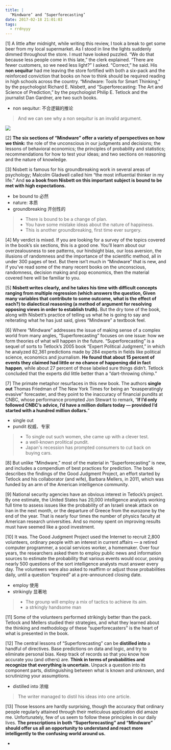 ```yaml
---
title: |
  ‘Mindware’ and ‘Superforecasting’
date: 2017-02-18 21:01:03
tags:
  - rrdnyyy
---
```


[1] A little after midnight, while writing this review, I took a break to get some beer from my local supermarket. As I stood in line the lights suddenly dimmed throughout the store. I must have looked puzzled. “We do that because less people come in this late,” the clerk explained. “There are fewer customers, so we need less light?” I asked. “Correct,” he said. His **non sequitur** had me leaving the store fortified with both a six-pack and the reinforced conviction that books on how to think should be required reading in high schools across the country. “Mindware: Tools for Smart Thinking,” by the psychologist Richard E. Nisbett, and “Superforecasting: The Art and Science of Prediction,” by the psychologist Philip E. Tetlock and the journalist Dan Gardner, are two such books.

- non sequitur:  不合逻辑的推论
> And we can see why a non sequitur is an invalid argument.

![](http://olkbjcb09.bkt.clouddn.com/blog/2017-02-18-131144.jpg)
<!-- more -->

[2] **The six sections of “Mindware” offer a variety of perspectives on how we think:** the role of the unconscious in our judgments and decisions; the lessons of behavioral economics; the principles of probability and statistics; recommendations for how to test your ideas; and two sections on reasoning and the nature of knowledge.

[3] Nisbett is famous for his groundbreaking work in several areas of psychology; Malcolm Gladwell called him “the most influential thinker in my life.” And **so a book from Nisbett on this important subject is bound to be met with high expectations.**

- be bound to 必然
- nature: 本质
- groundbreaking 开创性的


> - There is bound to be a change of plan.
> - You have some mistake ideas about the nature of happiness.
> - This is another groundbreaking, first time ever surgery.

[4] My verdict is mixed. If you are looking for a survey of the topics covered in the book’s six sections, this is a good one. You’ll learn about our overzealousness to see patterns, our hindsight bias, our loss aversion, the illusions of randomness and the importance of the scientific method, all in under 300 pages of text. But there isn’t much in “Mindware” that is new, and if you’ve read some of the many recent books on the unconscious, randomness, decision making and pop economics, then the material covered here will be familiar to you.

[5] **Nisbett writes clearly, and he takes his time with difficult concepts ranging from multiple regression (which answers the question, Given many variables that contribute to some outcome, what is the effect of each?) to dialectical reasoning (a method of argument for resolving opposing views in order to establish truth).** But the dry tone of the book, along with Nisbett’s practice of telling us what he is going to say and reiterating what he has just said, gives “Mindware” a textbook feel.


[6] Where “Mindware” addresses the issue of making sense of a complex world from many angles, “Superforecasting” focuses on one issue: how we form theories of what will happen in the future. “Superforecasting” is a sequel of sorts to Tetlock’s 2005 book “Expert Political Judgment,” in which he analyzed 82,361 predictions made by 284 experts in fields like political science, economics and journalism. **He found that about 15 percent of events they claimed had little or no chance of happening did in fact happen**, while about 27 percent of those labeled sure things didn’t. Tetlock concluded that the experts did little better than a “dart-throwing chimp.”

[7] The primate metaphor resurfaces in this new book. The authors **single out** Thomas Friedman of The New York Times for being an “exasperatingly evasive” forecaster, and they point to the inaccuracy of financial pundits at CNBC, whose performance prompted Jon Stewart to remark, “**If I’d only followed CNBC’s advice, I’d have a million dollars today — provided I’d started with a hundred million dollars.**”

- single out
- pundit 权威、专家


> - To single out such women, she came up with a clever test.
> - a well-known prolitical pundit.
> - Japan's recession has prompted consumers to cut back on buying cars.


[8] But unlike “Mindware,” most of the material in “Superforecasting” is new, and includes a compendium of best practices for prediction. The book describes the findings of the Good Judgment Project, an effort started by Tetlock and his collaborator (and wife), Barbara Mellers, in 2011, which was funded by an arm of the American intelligence community.

[9] National security agencies have an obvious interest in Tetlock’s project. By one estimate, the United States has 20,000 intelligence analysts working full time to assess issues like the probability of an Israeli sneak attack on Iran in the next month, or the departure of Greece from the eurozone by the end of the year. That is nearly four times the number of physics faculty at American research universities. And so money spent on improving results must have seemed like a good investment.

[10] It was. The Good Judgment Project used the Internet to recruit 2,800 volunteers, ordinary people with an interest in current affairs — a retired computer programmer, a social services worker, a homemaker. Over four years, the researchers asked them to employ public news and information sources to estimate the probability that various events would occur, posing nearly 500 questions of the sort intelligence analysts must answer every day. The volunteers were also asked to reaffirm or adjust those probabilities daily, until a question “expired” at a pre-announced closing date.

- employ 使用
- strikingly 显著地

> - The grounp will employ a mix of tactics to achieve its aim.
> - a strkingly handsome man



[11] Some of the volunteers performed strikingly better than the pack. Tetlock and Mellers studied their strategies, and what they learned about the thinking and methodology of these “superforecasters” is the heart of what is presented in the book.

[12] The central lessons of “Superforecasting” can be **distilled into** a handful of directives. Base predictions on data and logic, and try to eliminate personal bias. Keep track of records so that you know how accurate you (and others) are. **Think in terms of probabilities and recognize that everything is uncertain.** Unpack a question into its component parts, distinguishing between what is known and unknown, and scrutinizing your assumptions.

- distilled into 浓缩

> The writer managed to distil his ideas into one article.


[13] Those lessons are hardly surprising, though the accuracy that ordinary people regularly attained through their meticulous application did amaze me. Unfortunately, few of us seem to follow these principles in our daily lives. **The prescriptions in both “Superforecasting” and “Mindware” should offer us all an opportunity to understand and react more intelligently to the confusing world around us.**

-
